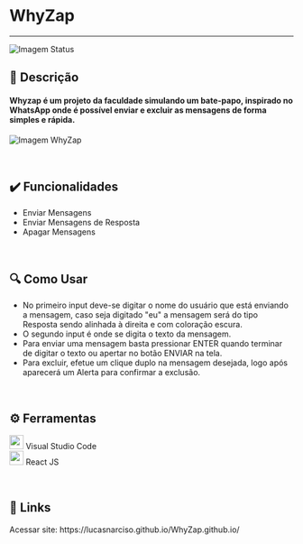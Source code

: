 # WhyZap

<hr>

![Imagem Status](https://user-images.githubusercontent.com/71471494/164539061-6c2f66f3-0e05-4fcf-93bf-71275da7c8b3.png)

## 📑 Descrição
<h4> Whyzap é um projeto da faculdade simulando um bate-papo, inspirado no WhatsApp onde é possível enviar e excluir as mensagens de forma simples e rápida. </h4>

![Imagem WhyZap](https://user-images.githubusercontent.com/71471494/164538326-aa81e076-7475-47f4-aa2d-4afebfa887eb.png)

<br>

## ✔️ Funcionalidades
<ul>
  <li> Enviar Mensagens </li>
  <li> Enviar Mensagens de Resposta </li>
  <li> Apagar Mensagens </li>
</ul>

<br>

## 🔍 Como Usar
<ul>
  <li> No primeiro input deve-se digitar o nome do usuário que está enviando a mensagem, caso seja digitado "eu" a mensagem será do tipo Resposta sendo alinhada à direita e com coloração escura. </li>
  <li> O segundo input é onde se digita o texto da mensagem.</li>
  <li> Para enviar uma mensagem basta pressionar ENTER quando terminar de digitar o texto ou apertar no botão ENVIAR na tela.</li>
  <li> Para excluir, efetue um clique duplo na mensagem desejada, logo após aparecerá um Alerta para confirmar a exclusão.</li>
</ul>

<br>

## ⚙️ Ferramentas

[<img src="https://upload.wikimedia.org/wikipedia/commons/9/9a/Visual_Studio_Code_1.35_icon.svg" width="25em">](https://code.visualstudio.com) Visual Studio Code
<br>
[<img src="https://upload.wikimedia.org/wikipedia/commons/a/a7/React-icon.svg" width="25em">](https://pt-br.reactjs.org) React JS
  
<br>

## 🔗 Links
<p> Acessar site: https://lucasnarciso.github.io/WhyZap.github.io/ </p>
